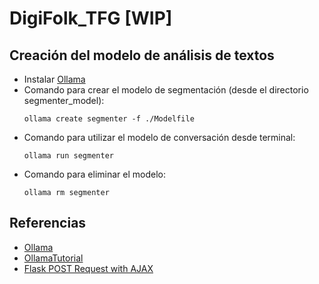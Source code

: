 # DigiFolk_TFG [WIP]

## Creación del modelo de análisis de textos
- Instalar [Ollama](https://ollama.com/)
- Comando para crear el modelo de segmentación (desde el directorio segmenter_model):
  ```
  ollama create segmenter -f ./Modelfile
  ```
- Comando para utilizar el modelo de conversación desde terminal:
  ```
  ollama run segmenter
  ```
- Comando para eliminar el modelo:
  ```
  ollama rm segmenter
  ```

## Referencias
- [Ollama](https://ollama.com/)
- [OllamaTutorial](https://github.com/techwithtim/OllamaTutorial/tree/main)
- [Flask POST Request with AJAX](https://github.com/jimdevops19/codesnippets/tree/main/Flask%20POST%20Request%20with%20AJAX)
